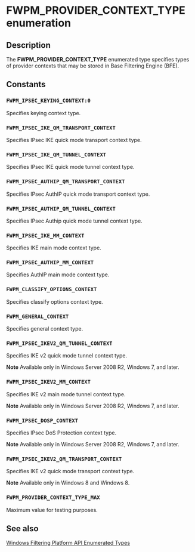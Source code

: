 # FWPM_PROVIDER_CONTEXT_TYPE enumeration

## Description

The **FWPM_PROVIDER_CONTEXT_TYPE** enumerated type specifies types of provider contexts that may be stored in Base Filtering Engine (BFE).

## Constants

### `FWPM_IPSEC_KEYING_CONTEXT:0`

Specifies keying context type.

### `FWPM_IPSEC_IKE_QM_TRANSPORT_CONTEXT`

Specifies IPsec IKE quick mode transport context type.

### `FWPM_IPSEC_IKE_QM_TUNNEL_CONTEXT`

Specifies IPsec IKE quick mode tunnel context type.

### `FWPM_IPSEC_AUTHIP_QM_TRANSPORT_CONTEXT`

Specifies IPsec AuthIP quick mode transport context type.

### `FWPM_IPSEC_AUTHIP_QM_TUNNEL_CONTEXT`

Specifies IPsec Authip quick mode tunnel context type.

### `FWPM_IPSEC_IKE_MM_CONTEXT`

Specifies IKE main mode context type.

### `FWPM_IPSEC_AUTHIP_MM_CONTEXT`

Specifies AuthIP main mode context type.

### `FWPM_CLASSIFY_OPTIONS_CONTEXT`

Specifies classify options context type.

### `FWPM_GENERAL_CONTEXT`

Specifies general context type.

### `FWPM_IPSEC_IKEV2_QM_TUNNEL_CONTEXT`

Specifies IKE v2 quick mode tunnel context type.

**Note** Available only in Windows Server 2008 R2, Windows 7, and later.

### `FWPM_IPSEC_IKEV2_MM_CONTEXT`

Specifies IKE v2 main mode tunnel context type.

**Note** Available only in Windows Server 2008 R2, Windows 7, and later.

### `FWPM_IPSEC_DOSP_CONTEXT`

Specifies IPsec DoS Protection context type.

**Note** Available only in Windows Server 2008 R2, Windows 7, and later.

### `FWPM_IPSEC_IKEV2_QM_TRANSPORT_CONTEXT`

Specifies IKE v2 quick mode transport context type.

**Note** Available only in Windows 8 and Windows 8.

### `FWPM_PROVIDER_CONTEXT_TYPE_MAX`

Maximum value for testing purposes.

## See also

[Windows Filtering Platform API Enumerated Types](https://learn.microsoft.com/windows/desktop/FWP/fwp-enums)